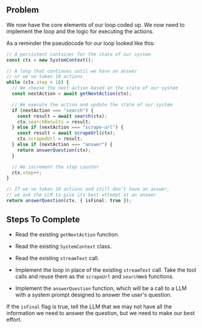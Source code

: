 ## Problem

We now have the core elements of our loop coded up. We now need to implement the loop and the logic for executing the actions.

As a reminder the pseudocode for our loop looked like this:

```ts
// A persistent container for the state of our system
const ctx = new SystemContext();

// A loop that continues until we have an answer
// or we've taken 10 actions
while (ctx.step < 10) {
  // We choose the next action based on the state of our system
  const nextAction = await getNextAction(ctx);

  // We execute the action and update the state of our system
  if (nextAction === "search") {
    const result = await search(ctx);
    ctx.searchResults = result;
  } else if (nextAction === "scrape-url") {
    const result = await scrapeUrl(ctx);
    ctx.scrapedUrl = result;
  } else if (nextAction === "answer") {
    return answerQuestion(ctx);
  }

  // We increment the step counter
  ctx.step++;
}

// If we've taken 10 actions and still don't have an answer,
// we ask the LLM to give its best attempt at an answer
return answerQuestion(ctx, { isFinal: true });
```

## Steps To Complete

- Read the existing `getNextAction` function.

- Read the existing `SystemContext` class.

- Read the existing `streamText` call.

- Implement the loop in place of the existing `streamText` call. Take the tool calls and reuse them as the `scrapeUrl` and `searchWeb` functions.

- Implement the `answerQuestion` function, which will be a call to a LLM with a system prompt designed to answer the user's question.

If the `isFinal` flag is true, tell the LLM that we may not have all the information we need to answer the question, but we need to make our best effort.
